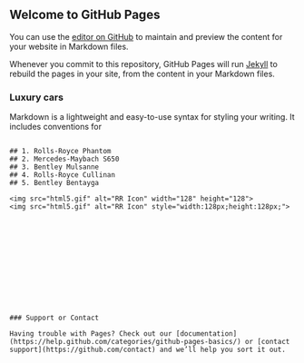 ## Welcome to GitHub Pages

You can use the [editor on GitHub](https://github.com/Najiib7/www.luxury-cars.ac.uk/edit/master/README.md) to maintain and preview the content for your website in Markdown files.

Whenever you commit to this repository, GitHub Pages will run [Jekyll](https://jekyllrb.com/) to rebuild the pages in your site, from the content in your Markdown files.

### Luxury cars

Markdown is a lightweight and easy-to-use syntax for styling your writing. It includes conventions for

```Top 5 luxury cars

## 1. Rolls-Royce Phantom
## 2. Mercedes-Maybach S650
## 3. Bentley Mulsanne
## 4. Rolls-Royce Cullinan
## 5. Bentley Bentayga

<img src="html5.gif" alt="RR Icon" width="128" height="128">
<img src="html5.gif" alt="RR Icon" style="width:128px;height:128px;">













### Support or Contact

Having trouble with Pages? Check out our [documentation](https://help.github.com/categories/github-pages-basics/) or [contact support](https://github.com/contact) and we’ll help you sort it out.
